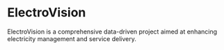 # ElectroVision
ElectroVision is a comprehensive data-driven project aimed at enhancing electricity management and service delivery.
